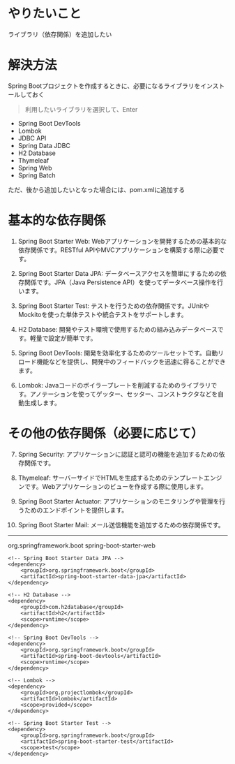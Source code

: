 # やりたいこと
ライブラリ（依存関係）を追加したい

# 解決方法
Spring Bootプロジェクトを作成するときに、必要になるライブラリをインストールしておく

>利用したいライブラリを選択して、Enter
- Spring Boot DevTools
- Lombok
- JDBC API
- Spring Data JDBC
- H2 Database
- Thymeleaf
- Spring Web
- Spring Batch

ただ、後から追加したいとなった場合には、pom.xmlに追加する


# 基本的な依存関係
1. Spring Boot Starter Web:
Webアプリケーションを開発するための基本的な依存関係です。RESTful APIやMVCアプリケーションを構築する際に必要です。

2. Spring Boot Starter Data JPA:
データベースアクセスを簡単にするための依存関係です。JPA（Java Persistence API）を使ってデータベース操作を行います。

3. Spring Boot Starter Test:
テストを行うための依存関係です。JUnitやMockitoを使った単体テストや統合テストをサポートします。

4. H2 Database:
開発やテスト環境で使用するための組み込みデータベースです。軽量で設定が簡単です。

5. Spring Boot DevTools:
開発を効率化するためのツールセットです。自動リロード機能などを提供し、開発中のフィードバックを迅速に得ることができます。

6. Lombok:
Javaコードのボイラープレートを削減するためのライブラリです。アノテーションを使ってゲッター、セッター、コンストラクタなどを自動生成します。

# その他の依存関係（必要に応じて）
7. Spring Security:
アプリケーションに認証と認可の機能を追加するための依存関係です。

8. Thymeleaf:
サーバーサイドでHTMLを生成するためのテンプレートエンジンです。Webアプリケーションのビューを作成する際に使用します。

9. Spring Boot Starter Actuator:
アプリケーションのモニタリングや管理を行うためのエンドポイントを提供します。

10. Spring Boot Starter Mail:
メール送信機能を追加するための依存関係です。



---------------------------------------------------------------------------------------------

<dependencies>
    <!-- Spring Boot Starter Web -->
    <dependency>
        <groupId>org.springframework.boot</groupId>
        <artifactId>spring-boot-starter-web</artifactId>
    </dependency>

    <!-- Spring Boot Starter Data JPA -->
    <dependency>
        <groupId>org.springframework.boot</groupId>
        <artifactId>spring-boot-starter-data-jpa</artifactId>
    </dependency>

    <!-- H2 Database -->
    <dependency>
        <groupId>com.h2database</groupId>
        <artifactId>h2</artifactId>
        <scope>runtime</scope>
    </dependency>

    <!-- Spring Boot DevTools -->
    <dependency>
        <groupId>org.springframework.boot</groupId>
        <artifactId>spring-boot-devtools</artifactId>
        <scope>runtime</scope>
    </dependency>

    <!-- Lombok -->
    <dependency>
        <groupId>org.projectlombok</groupId>
        <artifactId>lombok</artifactId>
        <scope>provided</scope>
    </dependency>

    <!-- Spring Boot Starter Test -->
    <dependency>
        <groupId>org.springframework.boot</groupId>
        <artifactId>spring-boot-starter-test</artifactId>
        <scope>test</scope>
    </dependency>
</dependencies>